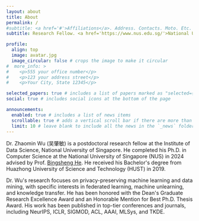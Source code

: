 ```yaml
---
layout: about
title: About
permalink: /
#subtitle: <a href='#'>Affiliations</a>. Address. Contacts. Moto. Etc.
subtitle: Research Fellow. <a href='https://www.nus.edu.sg/'>National University of Singapore</a>. zhaomin@nus.edu.sg

profile:
  align: top
  image: avatar.jpg
  image_circular: false # crops the image to make it circular
#  more_info: >
#    <p>555 your office number</p>
#    <p>123 your address street</p>
#    <p>Your City, State 12345</p>

selected_papers: true # includes a list of papers marked as "selected={true}"
social: true # includes social icons at the bottom of the page

announcements:
  enabled: true # includes a list of news items
  scrollable: true # adds a vertical scroll bar if there are more than 3 news items
  limit: 10 # leave blank to include all the news in the `_news` folder
---
```


Dr. Zhaomin Wu (吴肇敏) is a postdoctoral research fellow at the Institute of Data Science, National University of Singapore. He completed his Ph.D. in Computer Science at the National University of Singapore (NUS) in 2024 advised by Prof. [Bingsheng He](https://www.comp.nus.edu.sg/~hebs/). He received his Bachelor's degree from Huazhong University of Science and Technology (HUST) in 2019.

Dr. Wu's research focuses on privacy-preserving machine learning and data mining, with specific interests in federated learning, machine unlearning, and knowledge transfer. He has been honored with the Dean's Graduate Research Excellence Award and an Honorable Mention for Best Ph.D. Thesis Award. His work has been published in top-tier conferences and journals, including NeurIPS, ICLR, SIGMOD, ACL, AAAI, MLSys, and TKDE.